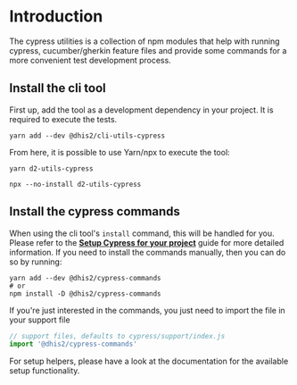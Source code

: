# Introduction

The cypress utilities is a collection of npm modules that help with running
cypress, cucumber/gherkin feature files and provide some commands for a more
convenient test development process.

## Install the cli tool

First up, add the tool as a development dependency in your project. It is
required to execute the tests.

```
yarn add --dev @dhis2/cli-utils-cypress
```

From here, it is possible to use Yarn/npx to execute the tool:

```
yarn d2-utils-cypress

npx --no-install d2-utils-cypress
```

## Install the cypress commands

When using the cli tool's `install` command, this will be handled for you.
Please refer to the [**Setup Cypress for your
project**](guides/setting-up-cli-tool) guide for more detailed information. If
you need to install the commands manually, then you can do so by running:

```
yarn add --dev @dhis2/cypress-commands
# or
npm install -D @dhis2/cypress-commands
```

If you're just interested in the commands, you just need to import the file in
your support file

```js
// support files, defaults to cypress/support/index.js
import '@dhis2/cypress-commands'
```

For setup helpers, please have a look at the documentation for the available
setup functionality.
